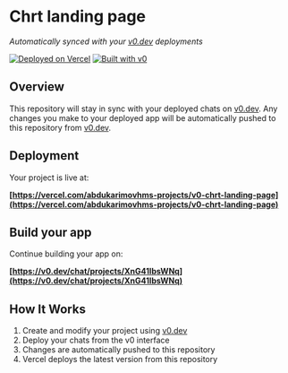 # Chrt landing page

*Automatically synced with your [v0.dev](https://v0.dev) deployments*

[![Deployed on Vercel](https://img.shields.io/badge/Deployed%20on-Vercel-black?style=for-the-badge&logo=vercel)](https://vercel.com/abdukarimovhms-projects/v0-chrt-landing-page)
[![Built with v0](https://img.shields.io/badge/Built%20with-v0.dev-black?style=for-the-badge)](https://v0.dev/chat/projects/XnG41IbsWNq)

## Overview

This repository will stay in sync with your deployed chats on [v0.dev](https://v0.dev).
Any changes you make to your deployed app will be automatically pushed to this repository from [v0.dev](https://v0.dev).

## Deployment

Your project is live at:

**[https://vercel.com/abdukarimovhms-projects/v0-chrt-landing-page](https://vercel.com/abdukarimovhms-projects/v0-chrt-landing-page)**

## Build your app

Continue building your app on:

**[https://v0.dev/chat/projects/XnG41IbsWNq](https://v0.dev/chat/projects/XnG41IbsWNq)**

## How It Works

1. Create and modify your project using [v0.dev](https://v0.dev)
2. Deploy your chats from the v0 interface
3. Changes are automatically pushed to this repository
4. Vercel deploys the latest version from this repository
